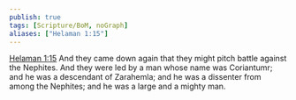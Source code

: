 ```yaml
---
publish: true
tags: [Scripture/BoM, noGraph]
aliases: ["Helaman 1:15"]
---
```

[Helaman 1:15](https://churchofjesuschrist.org/study/scriptures/bofm/hel/1?lang=eng&id=p15#p15) And they came down again that they might pitch battle against the Nephites. And they were led by a man whose name was Coriantumr; and he was a descendant of Zarahemla; and he was a dissenter from among the Nephites; and he was a large and a mighty man.
